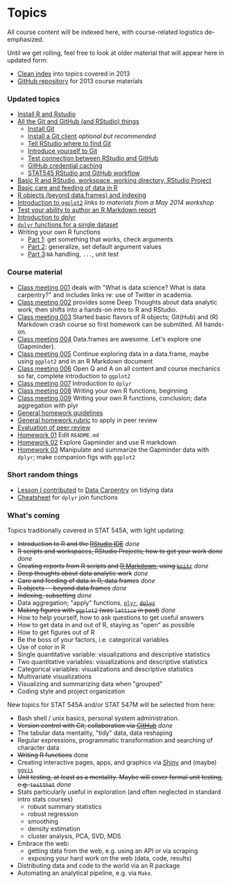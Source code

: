 # Topics

All course content will be indexed here, with course-related logistics de-emphasized.

Until we get rolling, feel free to look at older material that will appear here in updated form:

  * [Clean index](http://www.stat.ubc.ca/~jenny/STAT545A/quick-index.html) into topics covered in 2013
  * [GitHub repository](https://github.com/jennybc/STAT545A_2013) for 2013 course materials
  
### Updated topics

  * [Install R and Rstudio](block000_r-rstudio-install.html)
  * [All the Git and GitHub (and RStudio) things](git00_index.html)
    - [Install Git](git01_git-install.html)
    - [Install a Git client](git02_git-clients.html) *optional but recommended*
    - [Tell RStudio where to find Git](git03_rstudio-meet-git.html)
    - [Introduce yourself to Git](git04_introduce-self-to-git.html)
    - [Test connection between RStudio and GitHub](git05_first-use-git-rstudio.html)
    - [GitHub credential caching](git06_credential-caching.html)
    - [STAT545 RStudio and GitHub workflow](git07_git-usage.html)
  * [Basic R and RStudio, workspace, working directory, RStudio Project](block002_hello-r-workspace-wd-project.html)
  * [Basic care and feeding of data in R](block006_care-feeding-data.html)
  * [R objects (beyond data.frames) and indexing](block004_basic-r-objects.html)
  * [Introduction to `ggplot2`](https://github.com/jennybc/ggplot2-tutorial) *links to materials from a May 2014 workshop*
  * [Test your ability to author an R Markdown report](block007_first-use-rmarkdown.html)
  * [Introduction to dplyr](block009_dplyr-intro.html)
  * [`dplyr` functions for a single dataset](block010_dplyr-end-single-table.html)
  * Writing your own R functions
    - [Part 1](block011_write-your-own-function-01.html): get something that works, check arguments
    - [Part 2](block011_write-your-own-function-02.html): generalize, set default argument values
    - [Part 3](block011_write-your-own-function-03.html):`NA` handling, `...`, unit test
  
### Course material

  * [Class meeting 001](cm001_course-intro-sw-install-account-signup.html) deals with "What is data science? What is data carpentry?" and includes links re: use of Twitter in academia.
  * [Class meeting 002](cm002_r-rstudio-intro.html) provides some Deep Thoughts about data analytic work, then shifts into a hands-on intro to R and RStudio.
  * [Class meeting 003](cm003_r-objects-git-toe-dip.html) Started basic flavors of R objects; Git(Hub) and (R) Markdown crash course so first homework can be submitted. All hands-on.
  * [Class meeting 004](cm004_care-feeding-data.html) Data.frames are awesome. Let's explore one (Gapminder).
  * [Class meeting 005](cm005_still-data-ggplot2-rmarkdown.html) Continue exploring data in a data.frame, maybe using `ggplot2` and in an R Markdown document
  * [Class meeting 006](cm006_q-and-a-more-ggplot2.html) Open Q and A on all content and course mechanics so far, complete introduction to `ggplot2`
  * [Class meeting 007](cm007_dplyr-intro.html) Introduction to `dplyr`
  * [Class meeting 008](cm008_write-function-day1.html) Writing your own R functions, beginning
  * [Class meeting 009](cm009_write-function-data-agg.html) Writing your own R functions, conclusion; data aggregation with plyr
  * [General homework guidelines](hw00_homework-guidelines.html)
  * [General homework rubric](peer-review01_marking-rubric.html) to apply in peer review
  * [Evaluation of peer review](peer-review02_peer-evaluation-guidelines.html)
  * [Homework 01](hw01_edit-README.html) Edit `README.md`
  * [Homework 02](hw02_explore-gapminder-use-rmarkdown.html) Explore Gapminder and use R markdown
  * [Homework 03](hw03_dplyr-and-more-ggplot2.html) Manipulate and summarize the Gapminder data with `dplyr`; make companion figs with `ggplot2`

### Short random things

  * [Lesson I contributed](bit002_tidying-lotr-data.html) to [Data Carpentry](http://software-carpentry.org/blog/2014/05/our-first-data-carpentry-workshop.html) on tidying data
  * [Cheatsheet](bit001_dplyr-cheatsheet.html) for `dplyr` join functions

### What's coming

Topics traditionally covered in STAT 545A, with light updating:

  * ~~Introduction to R and the [RStudio IDE](http://www.rstudio.com/products/rstudio/)~~ *done*
  * ~~R scripts and workspaces, RStudio Projects; how to get your work done~~ *done*
  * ~~Creating reports from R scripts and [R Markdown](http://rmarkdown.rstudio.com), using [`knitr`](http://yihui.name/knitr/)~~ *done*
  * ~~Deep thoughts about data analytic work~~ *done*
  * ~~Care and feeding of data in R; data frames~~ *done*
  * ~~R objects -- beyond data frames~~ *done*
  * ~~Indexing, subsetting~~ *done*
  * Data aggregation; "apply" functions, [`plyr`](http://plyr.had.co.nz), ~~[`dplyr`](https://github.com/hadley/dplyr)~~
  * ~~Making figures with `ggplot2` (was `lattice` in past)~~ *done*
  * How to help yourself, how to ask questions to get useful answers
  * How to get data in and out of R, staying as "open" as possible
  * How to get figures out of R
  * Be the boss of your factors, i.e. categorical variables
  * Use of color in R
  * Single quantitative variable: visualizations and descriptive statistics
  * Two quantitative variables: visualizations and descriptive statistics
  * Categorical variables: visualizations and descriptive statistics
  * Multivariate visualizations
  * Visualizing and summarizing data when "grouped"
  * Coding style and project organization
  
New topics for STAT 545A and/or STAT 547M will be selected from here:

  * Bash shell / unix basics, personal system administration.
  * ~~Version control with Git, collaboration via [GitHub](https://github.com)~~ *done*
  * The tabular data mentality, "tidy" data, data reshaping
  * Regular expressions, programmatic transformation and searching of character data
  * ~~Writing R functions~~ done
  * Creating interactive pages, apps, and graphics via [Shiny](http://shiny.rstudio.com) and (maybe) [`ggvis`](http://ggvis.rstudio.com)
  * ~~Unit testing, at least as a mentality. Maybe will cover formal unit testing, e.g. `testthat`~~ *done*
  * Stats particularly useful in exploration (and often neglected in standard intro stats courses)
    - robust summary statistics
    - robust regression
    - smoothing
    - density estimation
    - cluster analysis, PCA, SVD, MDS
  * Embrace the web:
    - getting data from the web, e.g. using an API or via scraping
    - exposing your hard work on the web (data, code, results)
  * Distributing data and code to the world via an R package
  * Automating an analytical pipeline, e.g. via `Make`.
  